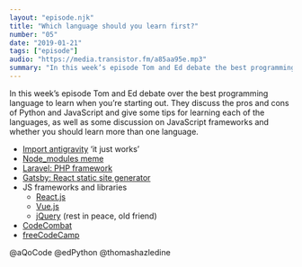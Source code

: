 ```yaml
---
layout: "episode.njk"
title: "Which language should you learn first?"
number: "05"
date: "2019-01-21"
tags: ["episode"]
audio: "https://media.transistor.fm/a85aa95e.mp3"
summary: "In this week’s episode Tom and Ed debate the best programming language to learn when you’re just starting out."
---
```


In this week’s episode Tom and Ed debate over the best programming language to learn when you’re starting out. They discuss the pros and cons of Python and JavaScript and give some tips for learning each of the languages, as well as some discussion on JavaScript frameworks and whether you should learn more than one language.

* [Import antigravity](https://www.xkcd.com/353/) ‘it just works’
* [Node_modules meme](https://www.reddit.com/r/ProgrammerHumor/comments/6s0wov/heaviest_objects_in_the_universe/)
* [Laravel: PHP framework](https://laravel.com/)
* [Gatsby: React static site generator](https://www.gatsbyjs.org/)
* JS frameworks and libraries
  - [React.js](https://reactjs.org/)
  - [Vue.js](https://vuejs.org/)
  - [jQuery](https://jquery.com/) (rest in peace, old friend)
* [CodeCombat](https://codecombat.com)
* [freeCodeCamp](https://www.freecodecamp.org)

@aQoCode
@edPython
@thomashazledine
